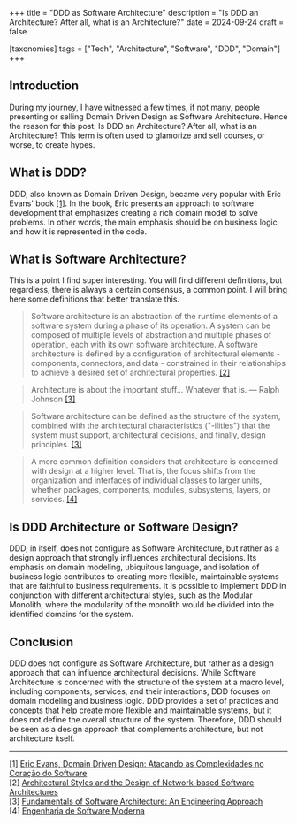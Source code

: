 +++
title = "DDD as Software Architecture"
description = "Is DDD an Architecture? After all, what is an Architecture?"
date = 2024-09-24 
draft = false

[taxonomies]
tags = ["Tech", "Architecture", "Software", "DDD", "Domain"]
+++

## Introduction
During my journey, I have witnessed a few times, if not many, people presenting or selling Domain Driven Design as Software Architecture. Hence the reason for this post: Is DDD an Architecture? After all, what is an Architecture? This term is often used to glamorize and sell courses, or worse, to create hypes.

## What is DDD?
DDD, also known as Domain Driven Design, became very popular with Eric Evans' book [[1]](#1). In the book, Eric presents an approach to software development that emphasizes creating a rich domain model to solve problems. In other words, the main emphasis should be on business logic and how it is represented in the code.

## What is Software Architecture?
This is a point I find super interesting. You will find different definitions, but regardless, there is always a certain consensus, a common point. I will bring here some definitions that better translate this.

> Software architecture is an abstraction of the runtime elements of a software system during a phase of its operation. A system can be composed of multiple levels of abstraction and multiple phases of operation, each with its own software architecture. A software architecture is defined by a configuration of architectural elements - components, connectors, and data - constrained in their relationships to achieve a desired set of architectural properties. [[2]](#2)

> Architecture is about the important stuff... Whatever that is. — Ralph Johnson [[3]](#3)

> Software architecture can be defined as the structure of the system, combined with the architectural characteristics ("-ilities") that the system must support, architectural decisions, and finally, design principles. [[3]](#3)

> A more common definition considers that architecture is concerned with design at a higher level. That is, the focus shifts from the organization and interfaces of individual classes to larger units, whether packages, components, modules, subsystems, layers, or services. [[4]](#4)

## Is DDD Architecture or Software Design?
DDD, in itself, does not configure as Software Architecture, but rather as a design approach that strongly influences architectural decisions. Its emphasis on domain modeling, ubiquitous language, and isolation of business logic contributes to creating more flexible, maintainable systems that are faithful to business requirements. It is possible to implement DDD in conjunction with different architectural styles, such as the Modular Monolith, where the modularity of the monolith would be divided into the identified domains for the system.

## Conclusion
DDD does not configure as Software Architecture, but rather as a design approach that can influence architectural decisions. While Software Architecture is concerned with the structure of the system at a macro level, including components, services, and their interactions, DDD focuses on domain modeling and business logic. DDD provides a set of practices and concepts that help create more flexible and maintainable systems, but it does not define the overall structure of the system. Therefore, DDD should be seen as a design approach that complements architecture, but not architecture itself.

---
<a id="1">[1]</a> [Eric Evans, Domain Driven Design: Atacando as Complexidades no Coração do Software](https://www.amazon.com.br/Domain-Driven-Design-Tackling-Complexity-Software-ebook/dp/B00794TAUG/ref=sr_1_2?__mk_pt_BR=%C3%85M%C3%85%C5%BD%C3%95%C3%91&sr=8-2)
<br />
<a id="2">[2]</a> [Architectural Styles and
the Design of Network-based Software Architectures](https://ics.uci.edu/~fielding/pubs/dissertation/top.htm)
<br />
<a id="3">[3]</a> [Fundamentals of Software Architecture: An Engineering Approach](https://www.amazon.com.br/Fundamentals-Software-Architecture-Engineering-Approach-ebook/dp/B0849MPK73/ref=sr_1_1?__mk_pt_BR=%C3%85M%C3%85%C5%BD%C3%95%C3%91&sr=8-1)
<br />
<a id="4">[4]</a> [Engenharia de Software Moderna](https://www.amazon.com.br/Engenharia-Software-Moderna-Marco-Valente/dp/6500019504/ref=sr_1_1?__mk_pt_BR=%C3%85M%C3%85%C5%BD%C3%95%C3%91&sr=8-1&ufe=app_do%3Aamzn1.fos.6d798eae-cadf-45de-946a-f477d47705b9)